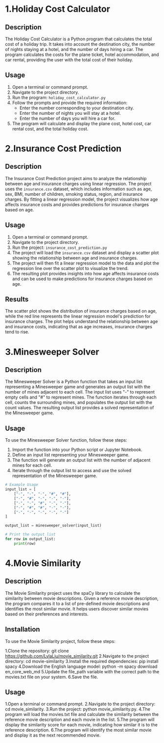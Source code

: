 # 1.Holiday Cost Calculator

## Description
The Holiday Cost Calculator is a Python program that calculates the total cost of a holiday trip. It takes into account the destination city, the number of nights staying at a hotel, and the number of days hiring a car. The program calculates the costs for the plane ticket, hotel accommodation, and car rental, providing the user with the total cost of their holiday.

## Usage
1. Open a terminal or command prompt.
2. Navigate to the project directory.
3. Run the program: `holiday_cost_calculator.py`
4. Follow the prompts and provide the required information:
   - Enter the number corresponding to your destination city.
   - Enter the number of nights you will stay at a hotel.
   - Enter the number of days you will hire a car for.
5. The program will calculate and display the plane cost, hotel cost, car rental cost, and the total holiday cost.

# 2.Insurance Cost Prediction

## Description
The Insurance Cost Prediction project aims to analyze the relationship between age and insurance charges using linear regression. The project uses the `insurance.csv` dataset, which includes information such as age, sex, BMI, number of children, smoking status, region, and insurance charges. By fitting a linear regression model, the project visualizes how age affects insurance costs and provides predictions for insurance charges based on age.

## Usage
1. Open a terminal or command prompt.
2. Navigate to the project directory.
3. Run the project: `insurance_cost_prediction.py`
4. The project will load the `insurance.csv` dataset and display a scatter plot showing the relationship between age and insurance charges.
5. The project will then fit a linear regression model to the data and plot the regression line over the scatter plot to visualize the trend.
6. The resulting plot provides insights into how age affects insurance costs and can be used to make predictions for insurance charges based on age.

## Results
The scatter plot shows the distribution of insurance charges based on age, while the red line represents the linear regression model's prediction for insurance charges. The plot helps understand the relationship between age and insurance costs, indicating that as age increases, insurance charges tend to rise.

# 3.Minesweeper Solver

## Description
The Minesweeper Solver is a Python function that takes an input list representing a Minesweeper game and generates an output list with the number of mines adjacent to each cell. The input list uses "-" to represent empty cells and "#" to represent mines. The function iterates through each cell, counts the surrounding mines, and populates the output list with the count values. The resulting output list provides a solved representation of the Minesweeper game.

## Usage
To use the Minesweeper Solver function, follow these steps:
1. Import the function into your Python script or Jupyter Notebook.
2. Define an input list representing your Minesweeper game.
3. The function will generate an output list with the number of adjacent mines for each cell.
4. Iterate through the output list to access and use the solved representation of the Minesweeper game.

```python
# Example Usage
input_list = [
    ["-", "-", "-", "#", "#"],
    ["-", "#", "-", "-", "-"],
    ["-", "-", "#", "-", "-"],
    ["-", "#", "#", "-", "-"],
    ["-", "-", "-", "-", "-"]
]

output_list = minesweeper_solver(input_list)

# Print the output list
for row in output_list:
    print(row)
```
# 4.Movie Similarity

## Description
The Movie Similarity project uses the spaCy library to calculate the similarity between movie descriptions. Given a reference movie description, the program compares it to a list of pre-defined movie descriptions and identifies the most similar movie. It helps users discover similar movies based on their preferences and interests.

## Installation
To use the Movie Similarity project, follow these steps:

1.Clone the repository: git clone https://github.com/LylaLiu/movie_similarity.git
2.Navigate to the project directory: cd movie-similarity
3.Install the required dependencies: pip install spacy
4.Download the English language model: python -m spacy download en_core_web_md
5.Update the file_path variable with the correct path to the movies.txt file on your system.
6.Save the file.

## Usage
1.Open a terminal or command prompt.
2.Navigate to the project directory: cd movie_similarity.
3.Run the project: python movie_similarity.py.
4.The program will load the movies.txt file and calculate the similarity between the reference movie description and each movie in the list.
5.The program will display the similarity score for each movie, indicating how similar it is to the reference description.
6.The program will identify the most similar movie and display it as the next recommended movie.
